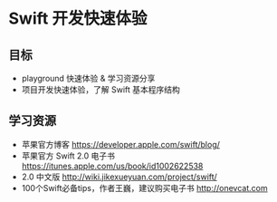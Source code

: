 # Swift 开发快速体验

## 目标

* playground 快速体验 & 学习资源分享
* 项目开发快速体验，了解 Swift 基本程序结构

## 学习资源

* 苹果官方博客 https://developer.apple.com/swift/blog/
* 苹果官方 Swift 2.0 电子书 https://itunes.apple.com/us/book/id1002622538
* 2.0 中文版 http://wiki.jikexueyuan.com/project/swift/
* 100个Swift必备tips，作者王巍，建议购买电子书 http://onevcat.com
